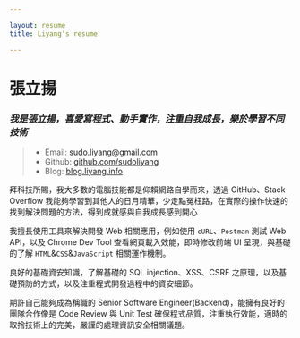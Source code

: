 ```yaml
---

layout: resume
title: Liyang's resume

---
```

# 張立揚
### *我是張立揚，喜愛寫程式、動手實作，注重自我成長，樂於學習不同技術*

> - Email: sudo.liyang@gmail.com
> - Github: [github.com/sudoliyang](//github.com/sudoliyang)
> - Blog: [blog.liyang.info](//blog.liyang.info)

拜科技所賜，我大多數的電腦技能都是仰賴網路自學而來，透過 GitHub、Stack Overflow 我能夠學習到其他人的日月精華，少走點冤枉路，在實際的操作快速的找到解決問題的方法，得到成就感與自我成長感到開心

我擅長使用工具來解決開發 Web 相關應用，例如使用 `cURL`、`Postman` 測試 Web API，以及 Chrome Dev Tool 查看網頁載入效能，即時修改前端 UI 呈現，與基礎的了解 `HTML`&`CSS`&`JavaScript` 相關運作機制。

良好的基礎資安知識，了解基礎的 SQL injection、XSS、CSRF 之原理，以及基礎預防的方式，以及注重程式開發過程中的資安細節。

期許自己能夠成為稱職的 Senior Software Engineer(Backend)，能擁有良好的團隊合作像是 Code Review 與 Unit Test 確保程式品質，注重執行效能，適時的取捨技術上的完美，嚴謹的處理資訊安全相關議題。
